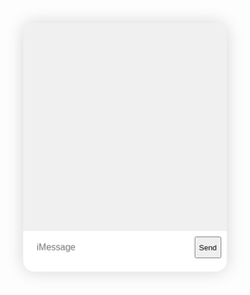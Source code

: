 <style>
    #chat-container {
      background: #fff;
      border-radius: 20px;
      box-shadow: 0 0 30px rgba(0,0,0,0.16);
      width: 360px;
      max-width: 90vw;
      display: flex;
      flex-direction: column;
      overflow: hidden;
    }
    #messages {
      flex: 1;
      padding: 14px;
      overflow-y: auto;
      display: flex;
      flex-direction: column;
      gap: 10px;
      background: #f0f0f0;
      min-height: 340px;
    }
    .message {
      max-width: 70%;
      padding: 10px 18px;
      border-radius: 20px;
      font-size: 16px;
      line-height: 1.3;
      word-break: break-word;
      box-shadow: 0px 1px 3px rgba(0,0,0,0.07);
      position: relative;
      margin-bottom: 2px;
      margin-top: 2px;
    }
    .user {
      align-self: flex-end;
      background: var(--main-color);
      color: var(--background-light);
      border-bottom-right-radius: 6px;
    }
    .computer {
      align-self: flex-start;
      background: var(--background-light);
      color: var(--text-color-dark);
      border-bottom-left-radius: 6px;
    }
    form {
      display: flex;
      border-top: 1px solid var(--background-light);
      background: var(--background-light);
      padding: 10px;
    }
    input[type="text"] {
      flex: 1;
      padding: 10px 14px;
      font-size: 16px;
      border: 1px solid var(--background-light);
      border-radius: 18px;
      outline: none;
      transition: border .17s;
    }
    input[type="text"]:focus {
      border-color: var(--secondary-light);
    }
  </style>
<div style="display: flex; justify-content: center; align-items: center;">
  <div id="chat-container">
    <div id="messages"></div>
    <form id="input-form">
      <input type="text" id="input" autocomplete="off" placeholder="iMessage" required>
      <button type="submit">Send</button>
    </form>
  </div>
</div>

  <script type="module" src="main.js"></script>